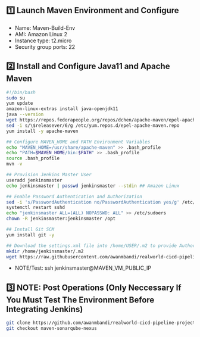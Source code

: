 ## 1️⃣ Launch Maven Environment and Configure
- Name: Maven-Build-Env
- AMI: Amazon Linux 2
- Instance type: t2.micro
- Security group ports: 22

## 2️⃣ Install and Configure Java11 and Apache Maven
```bash
#!/bin/bash
sudo su
yum update
amazon-linux-extras install java-openjdk11
java --version
wget https://repos.fedorapeople.org/repos/dchen/apache-maven/epel-apache-maven.repo -O /etc/yum.repos.d/epel-apache-maven.repo
sed -i s/\$releasever/6/g /etc/yum.repos.d/epel-apache-maven.repo
yum install -y apache-maven

## Configure MAVEN_HOME and PATH Environment Variables
echo "MAVEN_HOME=/usr/share/apache-maven" >> .bash_profile
echo "PATH=$MAVEN_HOME/bin:$PATH" >> .bash_profile
source .bash_profile
mvn -v

## Provision Jenkins Master User
useradd jenkinsmaster 
echo jenkinsmaster | passwd jenkinsmaster --stdin ## Amazon Linux

## Enable Password Authentication and Authorization
sed -i 's/PasswordAuthentication no/PasswordAuthentication yes/g' /etc/ssh/sshd_config
systemctl restart sshd
echo "jenkinsmaster ALL=(ALL) NOPASSWD: ALL" >> /etc/sudoers
chown -R jenkinsmaster:jenkinsmaster /opt

## Install Git SCM
yum install git -y

## Download the settings.xml file into /home/USER/.m2 to provide Authorization to Nexus
mkdir /home/jenkinsmaster/.m2
wget https://raw.githubusercontent.com/awanmbandi/realworld-cicd-pipeline-project/maven-sonarqube-nexus-jenkins/settings.xml -P /home/jenkinsmaster/.m2/
```

- NOTE/Test: ssh jenkinsmaster@MAVEN_VM_PUBLIC_IP

## 3️⃣ NOTE: Post Operations (Only Neccessary If You Must Test The Environment Before Integrating Jenkins)
```bash
git clone https://github.com/awanmbandi/realworld-cicd-pipeline-project.git
git checkout maven-sonarqube-nexus
```
